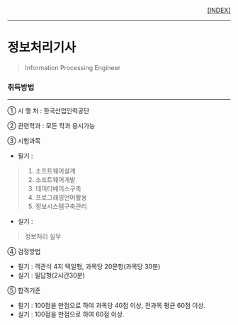 
<p style="text-align: right"> 
    <a href="./README.md">[INDEX]</a>
</p>

---
# 정보처리기사
> Information Processing Engineer


### 취득방법
---
① 시 행 처 : 한국산업인력공단

② 관련학과 : 모든 학과 응시가능 

③ 시험과목
- 필기 :
> 1. 소프트웨어설계 
> 2. 소프트웨어개발 
> 3. 데이터베이스구축 
> 4. 프로그래밍언어활용 
> 5. 정보시스템구축관리
- 실기 : 
> 정보처리 실무

④ 검정방법
- 필기 : 객관식 4지 택일형, 과목당 20문항(과목당 30분)
- 실기 : 필답형(2시간30분)

⑤ 합격기준
- 필기 : 100점을 만점으로 하여 과목당 40점 이상, 전과목 평균 60점 이상.
- 실기 : 100점을 만점으로 하여 60점 이상.



